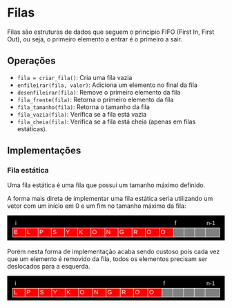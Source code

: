 # Filas


Filas são estruturas de dados que seguem o princípio FIFO (First In, First Out), ou seja, o primeiro elemento a entrar é o primeiro a sair.

## Operações

- `fila = criar_fila()`: Cria uma fila vazia
- `enfileirar(fila, valor)`: Adiciona um elemento no final da fila
- `desenfileirar(fila)`: Remove o primeiro elemento da fila
- `fila_frente(fila)`: Retorna o primeiro elemento da fila
- `fila_tamanho(fila)`: Retorna o tamanho da fila
- `fila_vazia(fila)`: Verifica se a fila está vazia
- `fila_cheia(fila)`: Verifica se a fila está cheia (apenas em filas estáticas).

## Implementações

### Fila estática

Uma fila estática é uma fila que possui um tamanho máximo definido.

A forma mais direta de implementar uma fila estática seria utilizando um vetor com um início em 0 e um fim no tamanho máximo da fila:

![Fila estatica](./imagens/fila-estatica.svg)



Porém nesta forma de implementação acaba sendo custoso pois cada vez que um elemento é removido da fila, todos os elementos precisam ser deslocados para a esquerda.  

![Fila estatica](./imagens/fila-estatica-2.svg)


